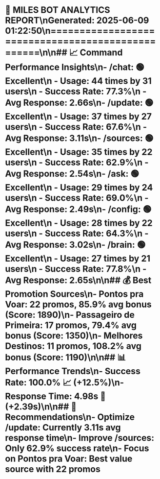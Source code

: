 # 🚀 MILES BOT ANALYTICS REPORT\nGenerated: 2025-06-09 01:22:50\n==================================================\n\n## 📈 Command Performance Insights\n- **/chat**: 🟢 Excellent\n  - Usage: 44 times by 31 users\n  - Success Rate: 77.3%\n  - Avg Response: 2.66s\n- **/update**: 🟢 Excellent\n  - Usage: 37 times by 27 users\n  - Success Rate: 67.6%\n  - Avg Response: 3.11s\n- **/sources**: 🟢 Excellent\n  - Usage: 35 times by 22 users\n  - Success Rate: 62.9%\n  - Avg Response: 2.54s\n- **/ask**: 🟢 Excellent\n  - Usage: 29 times by 24 users\n  - Success Rate: 69.0%\n  - Avg Response: 2.49s\n- **/config**: 🟢 Excellent\n  - Usage: 28 times by 22 users\n  - Success Rate: 64.3%\n  - Avg Response: 3.02s\n- **/brain**: 🟢 Excellent\n  - Usage: 27 times by 21 users\n  - Success Rate: 77.8%\n  - Avg Response: 2.65s\n\n## 💰 Best Promotion Sources\n- **Pontos pra Voar**: 22 promos, 85.9% avg bonus (Score: 1890)\n- **Passageiro de Primeira**: 17 promos, 79.4% avg bonus (Score: 1350)\n- **Melhores Destinos**: 11 promos, 108.2% avg bonus (Score: 1190)\n\n## 📊 Performance Trends\n- Success Rate: 100.0% 📈 (+12.5%)\n- Response Time: 4.98s 🐌 (+2.39s)\n\n## 🎯 Recommendations\n- **Optimize /update**: Currently 3.11s avg response time\n- **Improve /sources**: Only 62.9% success rate\n- **Focus on Pontos pra Voar**: Best value source with 22 promos